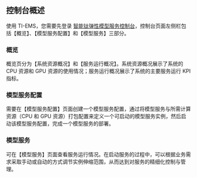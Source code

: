 ## 控制台概述
使用 TI-EMS，您需要先登录 [智能钛弹性模型服务控制台](https://console.cloud.tencent.com/tiems)，控制台页面左侧栏包括【概览】、【模型服务配置】和【模型服务】三部分。
### 概览 
概览页分为【系统资源概况】和【服务运行概况】。系统资源概况展示了系统的 CPU 资源和 GPU 资源的使用情况；服务运行概况展示了系统的主要服务运行 KPI 指标。
### 模型服务配置
需要在【模型服务配置】页面创建一个模型服务配置，通过将模型服务与所需计算资源（CPU 和 GPU 资源）打包配置来定义一个可启动的模型服务实例，然后启动该模型服务配置，完成一个模型服务的部署。
### 模型服务
可在【模型服务】页面查看服务运行情况。在启动服务的过程中，可以根据业务需求采取手动或自动的方式调节实例伸缩范围，从而达到对服务的精细化控制与管理。

